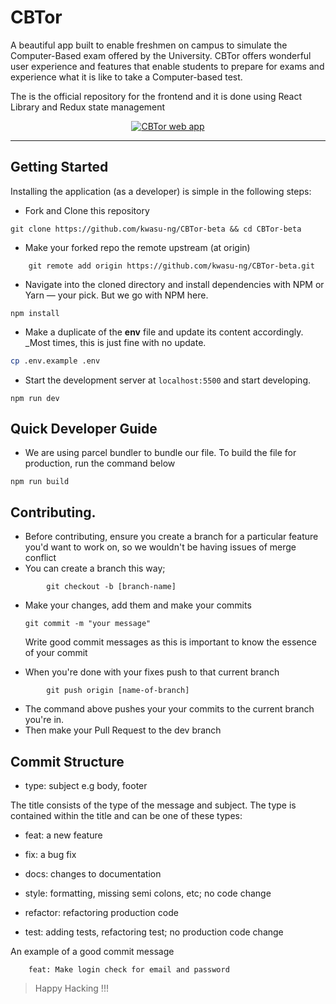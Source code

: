 <!-- @format -->

# CBTor

A beautiful app built to enable freshmen on campus to simulate the Computer-Based exam offered by the University. CBTor offers wonderful user experience and features that enable students to prepare for exams and experience what it is like to take a Computer-based test.

The is the official repository for the frontend and it is done using React Library and Redux state management

<p align="center">
  <a href="https://cbtor.dsckwasu.club">
    <img src="https://img.shields.io/badge/website-cbtor.dsckwasu.club-blue.svg" alt="CBTor web app">
  </a>
</p>

<hr />

## Getting Started

Installing the application (as a developer) is simple in the following steps:

- Fork and Clone this repository

```git
git clone https://github.com/kwasu-ng/CBTor-beta && cd CBTor-beta
```

- Make your forked repo the remote upstream (at origin)

```
    git remote add origin https://github.com/kwasu-ng/CBTor-beta.git
```

- Navigate into the cloned directory and install dependencies with NPM or Yarn &mdash; your pick. But
  we go with NPM here.

```npm
npm install
```

- Make a duplicate of the **env** file and update its content accordingly. \_Most times, this is just fine with no update.

```sh
cp .env.example .env
```

- Start the development server at `localhost:5500` and start developing.

```npm
npm run dev
```

## Quick Developer Guide

- We are using parcel bundler to bundle our file. To build the file for production, run the command below

```npm
npm run build
```

## Contributing.

- Before contributing, ensure you create a branch for a particular feature you'd want to work on, so we wouldn't be having issues of merge conflict
- You can create a branch this way;

```git
        git checkout -b [branch-name]
```

- Make your changes, add them and make your commits

  ```
  git commit -m "your message"
  ```

  Write good commit messages as this is important to know the essence of your commit

- When you're done with your fixes push to that current branch

```git
        git push origin [name-of-branch]
```

- The command above pushes your your commits to the current branch you're in.
- Then make your Pull Request to the dev branch

## Commit Structure

- type: subject e.g body, footer

The title consists of the type of the message and subject.
The type is contained within the title and can be one of these types:

- feat: a new feature

- fix: a bug fix

- docs: changes to documentation

- style: formatting, missing semi colons, etc; no code change

- refactor: refactoring production code

- test: adding tests, refactoring test; no production code change

An example of a good commit message

```
    feat: Make login check for email and password
```

> Happy Hacking !!!
